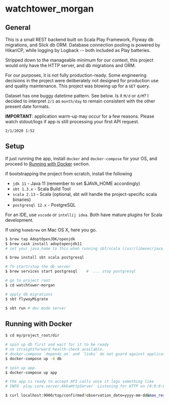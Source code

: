 # watchtower_morgan

## General

This is a small REST backend built on Scala Play Framework, Flyway db migrations, and Slick db ORM. Database connection pooling is powered by HikariCP, while logging by Logback -- both included as Play batteries.

Stripped down to the manageable minimum for our context, this project would only have the HTTP server, and db migrations and ORM.

For our purposes, it is not fully production-ready. Some engineering decisions in the project were deliberately not designed for production use and quality maintenance. This project was blowing up for a `GET` query.

Dataset has one buggy datetime pattern. See below. Is it `M/d` or `d/M`? I decided to interpret `2/1` as `month/day` to remain consistent with the other present date formats.

**IMPORTANT**: application warm-up may occur for a few reasons. Please watch stdout/logs if app is still processing your first API request. 
```
2/1/2020 1:52
```

## Setup
If just running the app, install `docker` and `docker-compose` for your OS, and proceed to [Running with Docker](#running-with-docker) section.

If bootstrapping the project from scratch, install the following
* `jdk 11` - Java 11 (remember to set $JAVA_HOME accordingly)
* `sbt 1.3.x` - Scala Build Tool
* `scala 2.13` - Scala (optional, sbt will handle the project-specific scala binaries)
* `postgresql 12.x` - PostgreSQL

For an IDE, use `vscode` or `intellij idea`. Both have mature plugins for Scala development.

If using `homebrew` on Mac OS X, here you go.
```bash
$ brew tap AdoptOpenJDK/openjdk
$ brew cask install adoptopenjdk11
# set your java_home to this when running sbt/scala (/usr/libexec/java_home)

$ brew install sbt scala postgresql

# To start/stop the db server
$ brew services start postgresql    #  ... stop postgresql

# go to project root
$ cd watchtower-morgan

# apply db migrations
$ sbt flywayMigrate

$ sbt run # dev mode server
```

## Running with Docker

```bash
$ cd my/project_root/dir

# spin up db first and wait for it to be ready
# no straightforward health-check available.
# docker-compose `depends_on` and `links` do not guard against application-level boot
$ docker-compose up -d db

# spin up app.
$ docker-compose up app

# the app is ready to accept API calls once it logs something like
# INFO  play.core.server.AkkaHttpServer  Listening for HTTP on /0:0:0:0:0:0:0:0:9000

$ curl localhost:9000/top/confirmed?observation_date=yyyy-mm-dd&max_results=2
```
